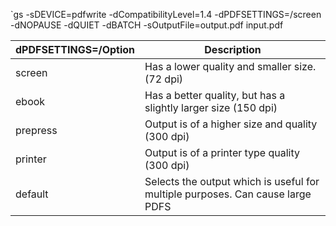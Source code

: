`gs -sDEVICE=pdfwrite -dCompatibilityLevel=1.4 -dPDFSETTINGS=/screen -dNOPAUSE -dQUIET -dBATCH -sOutputFile=output.pdf input.pdf


| dPDFSETTINGS=/Option | Description |
|---|---|
| screen | Has a lower quality and smaller size. (72 dpi) |
| ebook | Has a better quality, but has a slightly larger size (150 dpi) |
| prepress | Output is of a higher size and quality (300 dpi) |
| printer | Output is of a printer type quality (300 dpi) |
| default | Selects the output which is useful for multiple purposes. Can cause large PDFS |
